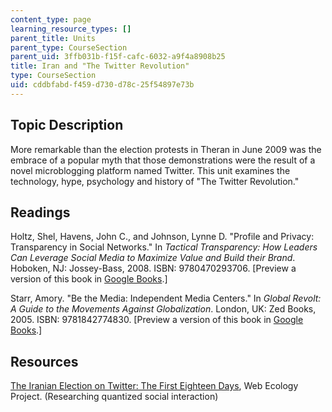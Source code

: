 ```yaml
---
content_type: page
learning_resource_types: []
parent_title: Units
parent_type: CourseSection
parent_uid: 3ffb031b-f15f-cafc-6032-a9f4a8908b25
title: Iran and "The Twitter Revolution"
type: CourseSection
uid: cddbfabd-f459-d730-d78c-25f54897e73b
---
```


Topic Description
-----------------

More remarkable than the election protests in Theran in June 2009 was the embrace of a popular myth that those demonstrations were the result of a novel microblogging platform named Twitter. This unit examines the technology, hype, psychology and history of "The Twitter Revolution."

Readings
--------

Holtz, Shel, Havens, John C., and Johnson, Lynne D. "Profile and Privacy: Transparency in Social Networks." In _Tactical Transparency: How Leaders Can Leverage Social Media to Maximize Value and Build their Brand_. Hoboken, NJ: Jossey-Bass, 2008. ISBN: 9780470293706. \[Preview a version of this book in [Google Books](http://books.google.com/books?id=K0iRv1CeNF8C&dq=Tactical+transparency+:+how+leaders+can+leverage+social+media+to+maximize+value+and+build+their+brand&printsec=frontcover&source=bl&ots=uMTK_6x1F0&sig=POJcQDgIS08Msm_4r6ne-dVBMS0&hl=en&ei=fo79SoSoM8LJlAfTl-i).\]

Starr, Amory. "Be the Media: Independent Media Centers." In _Global Revolt: A Guide to the Movements Against Globalization_. London, UK: Zed Books, 2005. ISBN: 9781842774830. \[Preview a version of this book in [Google Books](http://books.google.com/books?id=gU55Y5D83wcC&printsec=frontcover&dq=Global+revolt+:+a+guide+to+the+movements+against+globalization#v=onepage&q=&f=false).\]

Resources
---------

[The Iranian Election on Twitter: The First Eighteen Days](http://www.webecologyproject.org/2009/06/iran-election-on-twitter/), Web Ecology Project. (Researching quantized social interaction)